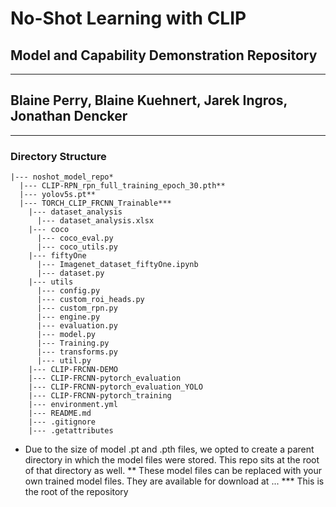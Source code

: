 # No-Shot Learning with CLIP
## Model and Capability Demonstration Repository

---
## Blaine Perry, Blaine Kuehnert, Jarek Ingros, Jonathan Dencker
---

### Directory Structure
```
|--- noshot_model_repo*
  |--- CLIP-RPN_rpn_full_training_epoch_30.pth**
  |--- yolov5s.pt**
  |--- TORCH_CLIP_FRCNN_Trainable***
    |--- dataset_analysis
      |--- dataset_analysis.xlsx
    |--- coco
      |--- coco_eval.py
      |--- coco_utils.py
    |--- fiftyOne
      |--- Imagenet_dataset_fiftyOne.ipynb
      |--- dataset.py
    |--- utils
      |--- config.py
      |--- custom_roi_heads.py
      |--- custom_rpn.py
      |--- engine.py
      |--- evaluation.py
      |--- model.py
      |--- Training.py
      |--- transforms.py
      |--- util.py   
    |--- CLIP-FRCNN-DEMO
    |--- CLIP-FRCNN-pytorch_evaluation
    |--- CLIP-FRCNN-pytorch_evaluation_YOLO
    |--- CLIP-FRCNN-pytorch_training
    |--- environment.yml
    |--- README.md
    |--- .gitignore
    |--- .getattributes
```
* Due to the size of model .pt and .pth files, we opted to create a parent directory in which the model files were stored. This repo sits at the root of that directory as well.
** These model files can be replaced with your own trained model files. They are available for download at ...
*** This is the root of the repository
